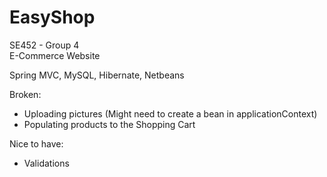 # EasyShop

SE452 - Group 4   
E-Commerce Website   
    
Spring MVC, MySQL, Hibernate, Netbeans    
    
Broken:
   - Uploading pictures (Might need to create a bean in applicationContext)
   - Populating products to the Shopping Cart
   
Nice to have:
   - Validations